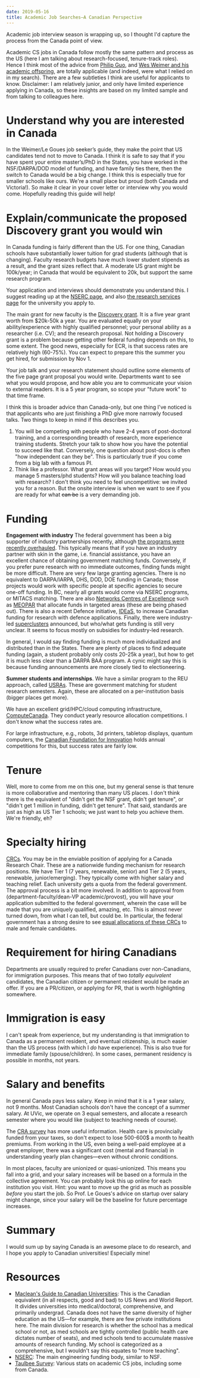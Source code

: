 ```yaml
---
date: 2019-05-16 
title: Academic Job Searches—A Canadian Perspective
---
```


Academic job interview season is wrapping up, so I thought I'd capture the process from the Canada point of view. 

Academic CS jobs in Canada follow mostly the same pattern and process as the US (here I am talking about research-focused, tenure-track roles). Hence I think most of the advice from [Philip Guo](http://pgbovine.net/faculty-job-applications-summary.htm), and [Wes Weimer and his academic offspring](https://web.eecs.umich.edu/~weimerw/grad-job-guide/guide/index.html), are totally applicable (and indeed, were what I relied on in my search). There are a few subtleties I think are useful for applicants to know. Disclaimer: I am relatively junior, and only have limited experience applying in Canada, so these insights are based on my limited sample and from talking to colleagues here.

# Understand why you are interested in Canada
In the Weimer/Le Goues job seeker’s guide, they make the point that US candidates tend not to move to Canada. I think it is safe to say that if you have spent your entire master’s/PhD in the States, you have worked in the NSF/DARPA/DOD model of funding, and have family ties there, then the switch to Canada would be a big change. I think this is especially true for smaller schools like ours. We're a small place but proud (both Canada and Victoria!). So make it clear in your cover letter or interview why you would come. Hopefully reading this guide will help! 

#  Explain/communicate the proposed Discovery grant you would win
In Canada funding is fairly different than the US. For one thing, Canadian schools have substantially lower tuition for grad students (although that is changing). Faculty research budgets have much lower student stipends as a result, and the grant sizes reflect that. A moderate US grant might be 100k/year; in Canada that would be equivalent to 20k, but support the same research program.

Your application and interviews should demonstrate you understand this. I suggest reading up at the [NSERC page](http://www.nserc-crsng.gc.ca/index_eng.asp), and also [the research services page](https://www.uvic.ca/research/conduct/index.php) for the university you apply to. 

The main grant for new faculty is the [Discovery grant](http://www.nserc-crsng.gc.ca/Professors-Professeurs/Grants-Subs/DGIGP-PSIGP_eng.asp). It is a five year grant worth from $20k-50k a year. You are evaluated equally on your ability/experience with highly qualified personnel; your personal ability as a researcher (i.e. CV); and the research proposal. Not holding a Discovery grant is a problem because getting other federal funding depends on this, to some extent. The good news, especially for ECR, is that success rates are relatively high (60-75%). You can expect to prepare this the summer you get hired, for submission by Nov 1.

Your job talk and your research statement should outline some elements of the five page grant proposal you would write. Departments want to see what you would propose, and how able you are to communicate your vision to external readers. It is a 5 year program, so scope your "future work" to that time frame. 

I think this is broader advice than Canada-only, but one thing I've noticed is that applicants who are just finishing a PhD give more narrowly focused talks. Two things to keep in mind if this describes you. 
1. You will be competing with people who have 2-4 years of post-doctoral training, and a corresponding breadth of research, more experience training students. Stretch your talk to show how you have the potential to succeed like that. Conversely, one question about post-docs is often "how independent can they be". This is particularly true if you come from a big lab with a famous PI.
2. Think like a professor. What grant areas will you target? How would you manage 5 masters/phd students? How will you balance teaching load with research? I don't think you need to feel uncompetitive: we invited you for a reason. But the onsite interview is when we want to see if you are ready for what <strike>can be</strike> is a very demanding job. 

# Funding
**Engagement with industry** The federal government has been a big supporter of industry partnerships recently, although [the programs were recently overhauled](http://www.nserc-crsng.gc.ca/Innovate-Innover/alliance-alliance/index_eng.asp). This typically means that if you have an industry partner with skin in the game, i.e. financial assistance, you have an excellent chance of obtaining government matching funds. Conversely, if you prefer pure research with no immediate outcomes, finding funds might be more difficult. There are very few large granting agencies. There is no equivalent to DARPA/IARPA, DHS, DOD, DOE funding in Canada; those projects would work with specific people at specific agencies to secure one-off funding. In BC, nearly all grants would come via NSERC programs, or MITACS matching. There are also [Networks Centres of Excellence](http://nce-rce.gc.ca/index_eng.asp) such as [MEOPAR](http://meopar.ca) that allocate funds in targeted areas (these are being phased out). There is also a recent Defence initiative, [IDEaS](https://www.canada.ca/en/department-national-defence/programs/defence-ideas.html), to increase Canadian funding for research with defence applications. Finally, there were industry-led [superclusters](https://www.digitalsupercluster.ca) announced, but who/what gets funding is still very unclear. It seems to focus mostly on subsidies for industry-led research. 

In general, I would say finding funding is much more individualized and distributed than in the States. There are plenty of places to find adequate funding (again, a student probably only costs 20-25k a year), but how to get it is much less clear than a DARPA BAA program. A cynic might say this is because funding announcements are more closely tied to electioneering. 

**Summer students and internships**. We have a similar program to the REU approach, called [USRAs](http://www.nserc-crsng.gc.ca/Students-Etudiants/UG-PC/USRA-BRPC_eng.asp). These are government matching for student research semesters. Again, these are allocated on a per-institution basis (bigger places get more).

We have an excellent grid/HPC/cloud computing infrastructure, [ComputeCanada](https://www.computecanada.ca/research-portal/). They conduct yearly resource allocation competitions. I don't know what the success rates are.

For large infrastructure, e.g., robots, 3d printers, tabletop displays, quantum computers, the [Canadian Foundation for Innovation](https://twitter.com/innovationca) holds annual competitions for this, but success rates are fairly low.

# Tenure
Well, more to come from me on this one, but my general sense is that tenure is more collaborative and mentoring than many US places. I don't think there is the equivalent of "didn't get the NSF grant, didn't get tenure", or "didn't get 1 million in funding, didn't get tenure". That said, standards are just as high as US Tier 1 schools; we just want to help you achieve them. We're friendly, eh? 

# Specialty hiring
[CRCs](http://www.chairs-chaires.gc.ca/program-programme/index-eng.aspx). You may be in the enviable position of applying for a Canada Research Chair. These are a nationwide funding mechanism for research positions. We have Tier 1 (7 years, renewable, senior) and Tier 2 (5 years, renewable, junior/emerging). They typically come with higher salary and teaching relief. Each university gets a quota from the federal government. The approval process is a bit more involved. In addition to approval from (department-faculty/dean-VP academic/provost), you will have your application submitted to the federal government, wherein the case will be made that you are uniquely qualified, amazing, etc. This is almost never turned down, from what I can tell, but could be. In particular, the federal government has a strong desire to see [equal allocations of these CRCs](http://www.chairs-chaires.gc.ca/program-programme/equity-equite/index-eng.aspx) to male and female candidates. 

# Requirement for hiring Canadians
Departments are usually required to prefer Canadians over non-Canadians, for immigration purposes. This means that of two *totally equivalent* candidates, the Canadian citizen or permanent resident would be made an offer. If you are a PR/citizen, or applying for PR, that is worth highlighting somewhere. 

# Immigration is easy
I can't speak from experience, but my understanding is that immigration to Canada as a permanent resident, and eventual citizenship, is much easier than the US process (with which I *do* have experience). This is also true for immediate family (spouse/children). In some cases, permanent residency is possible in months, not years.

# Salary and benefits
In general Canada pays less salary. Keep in mind that it is a 1 year salary, not 9 months. Most Canadian schools don't have the concept of a summer salary. At UVic, we operate on 3 equal semesters, and allocate a research semester where you would like (subject to teaching needs of course). 

The [CRA survey](https://www.cra.org/resources/taulbee-survey) has more useful information. Health care is provincially funded from your taxes, so don't expect to lose 500-600$ a month to health premiums. From working in the US, even being a well-paid employee at a great employer, there was a significant cost (mental and financial) in understanding yearly plan changes—even without chronic conditions.

In most places, faculty are unionized or quasi-unionized. This means you fall into a grid, and your salary increases will be based on a formula in the collective agreement. You can probably look this up online for each institution you visit. Hint: you want to move up the grid as much as possible *before* you start the job. So Prof. Le Goues's advice on startup over salary might change, since your salary will be the baseline for future percentage increases.

# Summary
I would sum up by saying Canada is an awesome place to do research, and I hope you apply to Canadian universities! Especially mine! 

# Resources
* [Maclean's Guide to Canadian Universities](https://www.macleans.ca/education-hub/macleans-university-guide-2019-build-your-own-ranking/): This is the Canadian equivalent (in all respects, good and bad) to US News and World Report. It divides universities into medical/doctoral, comprehensive, and primarily undergrad. Canada does not have the same diversity of higher education as the US—for example, there are few private institutions here. The main division for research is whether the school has a medical school or not, as med schools are tightly controlled (public health care dictates number of seats), and med schools tend to accumulate massive amounts of research funding. My school is categorized as a comprehensive, but I wouldn't say this equates to "more teaching".
* [NSERC](http://www.nserc-crsng.gc.ca/index_eng.asp): The main engineering funding body, similar to NSF. 
* [Taulbee Survey](https://www.cra.org/resources/taulbee-survey): Various stats on academic CS jobs, including some from Canada.
